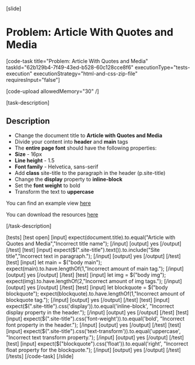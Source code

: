 [slide]

# Problem: Article With Quotes and Media

[code-task title="Problem: Article With Quotes and Media" taskId="62b129b4-7f49-43ed-b528-60c128cce8f6" executionType="tests-execution" executionStrategy="html-and-css-zip-file" requiresInput="false"]

[code-upload allowedMemory="30" /]

[task-description]

## Description

* Change the document title to **Article with Quotes and Media**
* Divide your content into **header** and **main** tags
* The **entire page font** should have the following properties:
* **Size** - 16px
* **Line height** - 1.5
* **Font family** - Helvetica, sans-serif
* Add **class** site-title to the paragraph in the header (p.site-title)
* Change the **display** property to **inline-block**
* Set the **font weight** to bold
* Transform the text to **uppercase**

You can find an example view [here](https://i.imgur.com/AV7xrpw.png)

You can download the resources [here](https://mega.nz/file/KdIFkIhS#xCb8PhhAbxhCyY6ESn5HULlu1AUIQfc2Sn82T_GQs_o)

[/task-description]

[tests]
[test open]
[input]
expect(document.title).to.equal("Article with Quotes and Media","Incorrect title name");
[/input]
[output]
yes
[/output]
[/test]
[test]
[input]
expect($(".site-title").text()).to.include("Site title","Incorrect text in paragraph.");
[/input]
[output]
yes
[/output]
[/test]
[test]
[input]
let main = $("body main");
expect(main).to.have.lengthOf(1,"Incorrect amount of main tag.");
[/input]
[output]
yes
[/output]
[/test]
[test]
[input]
let img = $("body img");
expect(img).to.have.lengthOf(2,"Incorrect amount of img tags.");
[/input]
[output]
yes
[/output]
[/test]
[test]
[input]
let blockquote = $("body blockquote");
expect(blockquote).to.have.lengthOf(1,"Incorrect amount of blockquote tag.");
[/input]
[output]
yes
[/output]
[/test]
[test]
[input]
expect($(".site-title").css('display')).to.equal('inline-block', "Incorrect display property in the header.");
[/input]
[output]
yes
[/output]
[/test]
[test]
[input]
expect($(".site-title").css('font-weight')).to.equal('bold', "Incorrect font property in the header.");
[/input]
[output]
yes
[/output]
[/test]
[test]
[input]
expect($(".site-title").css('text-transform')).to.equal('uppercase', "Incorrect text transform property.");
[/input]
[output]
yes
[/output]
[/test]
[test]
[input]
expect($("blockquote").css('float')).to.equal('right', "Incorrect float property for the blockquote.");
[/input]
[output]
yes
[/output]
[/test]
[/tests]
[/code-task]
[/slide]
